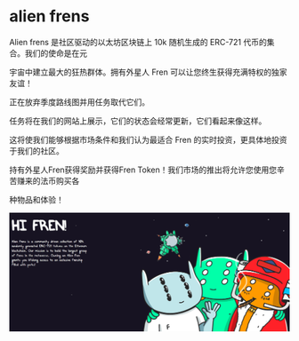# alien frens

Alien frens 是社区驱动的以太坊区块链上 10k 随机生成的 ERC-721 代币的集合。我们的使命是在元

宇宙中建立最大的狂热群体。拥有外星人 Fren 可以让您终生获得充满特权的独家友谊！



正在放弃季度路线图并用任务取代它们。

任务将在我们的网站上展示，它们的状态会经常更新，它们看起来像这样。



这将使我们能够根据市场条件和我们认为最适合 Fren 的实时投资，更具体地投资于我们的社区。

持有外星人Fren获得奖励并获得Fren Token！我们市场的推出将允许您使用您辛苦赚来的法币购买各

种物品和体验！

![NFT](87656.PNG)
